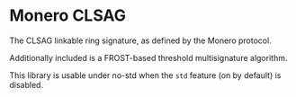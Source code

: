# Monero CLSAG

The CLSAG linkable ring signature, as defined by the Monero protocol.

Additionally included is a FROST-based threshold multisignature algorithm.

This library is usable under no-std when the `std` feature (on by default) is
disabled.
